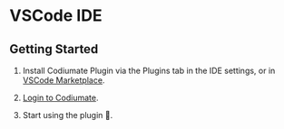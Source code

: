 # VSCode IDE

## Getting Started

1. Install Codiumate Plugin via the Plugins tab in the IDE settings, or in [VSCode Marketplace](https://marketplace.visualstudio.com/items?itemName=Codium.codium).

2. [Login to Codiumate](./login.md).

3. Start using the plugin 🥳.